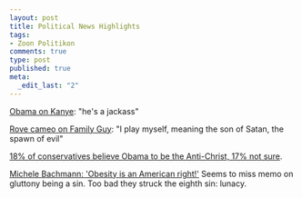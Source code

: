 ```yaml
--- 
layout: post
title: Political News Highlights
tags: 
- Zoon Politikon
comments: true
type: post
published: true
meta: 
  _edit_last: "2"
---
```

<a href="http://www.tmz.com/2009/09/15/obama-calls-kanye-a-jackass/">Obama on Kanye</a>: "he's a jackass"

<a href="http://tpmlivewire.talkingpointsmemo.com/2009/09/rove-on-family-guy-seth-macfarlane-needed-conservative-for-shows-success.php?ref=fpb">Rove cameo on Family Guy</a>: "I play myself, meaning the son of Satan, the spawn of evil"

<a href="http://tpmdc.talkingpointsmemo.com/2009/09/new-jersey-poll-birthers-truthers-and-the-anti-christ----oh-my.php">18% of conservatives believe Obama to be the Anti-Christ, 17% not sure</a>.

<a href="http://tpmdc.talkingpointsmemo.com/2009/09/bachmann-will-obama-make-us-eat-less.php">Michele Bachmann: 'Obesity is an American right!'</a> Seems to miss memo on gluttony being a sin. Too bad they struck the eighth sin: lunacy.
